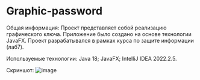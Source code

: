 # Graphic-password
Общая информация:
Проект представляет собой реализацию графического ключа. Приложение было создано на основе технологии JavaFX.
Проект разрабатывался в рамках курса по защите информации (лаб7).

Используемые технологии:
Java 18;
JavaFX;
IntelliJ IDEA 2022.2.5.

Скриншот:
![image](https://github.com/oSt4lKeRo/Graphic-password/assets/105297259/a54222a5-69e0-4d5c-ac04-411a523ebbe3)
